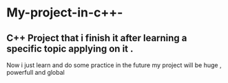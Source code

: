 # My-project-in-c++-
C++ Project that i finish it after learning a specific topic applying on it .
-------------------
Now i just learn and do some practice in the future my project will be huge , powerfull and global
